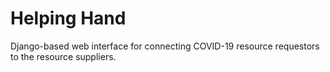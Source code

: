 # Helping Hand
Django-based web interface for connecting COVID-19 resource requestors to the resource suppliers.

